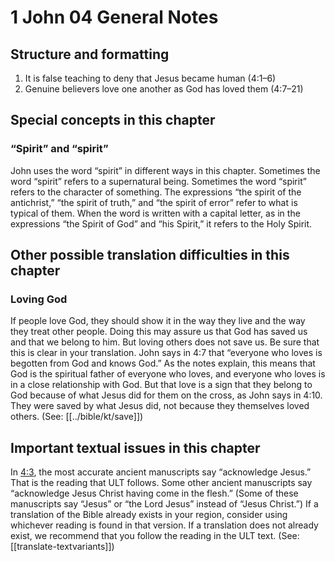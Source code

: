 # 1 John 04 General Notes

## Structure and formatting

1. It is false teaching to deny that Jesus became human (4:1–6)
2. Genuine believers love one another as God has loved them (4:7–21)

## Special concepts in this chapter

### “Spirit” and “spirit”

John uses the word “spirit” in different ways in this chapter.
Sometimes the word “spirit” refers to a supernatural being.
Sometimes the word “spirit” refers to the character of something. The expressions “the spirit of the antichrist,” “the spirit of truth,” and “the spirit of error” refer to what is typical of them.
When the word is written with a capital letter, as in the expressions “the Spirit of God” and “his Spirit,” it refers to the Holy Spirit.

## Other possible translation difficulties in this chapter

### Loving God

If people love God, they should show it in the way they live and the way they treat other people. Doing this may assure us that God has saved us and that we belong to him. But loving others does not save us. Be sure that this is clear in your translation. John says in 4:7 that “everyone who loves is begotten from God and knows God.” As the notes explain, this means that God is the spiritual father of everyone who loves, and everyone who loves is in a close relationship with God. But that love is a sign that they belong to God because of what Jesus did for them on the cross, as John says in 4:10. They were saved by what Jesus did, not because they themselves loved others. (See: [[../bible/kt/save]])

## Important textual issues in this chapter

In [4:3](../04/03.md), the most accurate ancient manuscripts say “acknowledge Jesus.” That is the reading that ULT follows. Some other ancient manuscripts say “acknowledge Jesus Christ having come in the flesh.” (Some of these manuscripts say “Jesus” or “the Lord Jesus” instead of “Jesus Christ.”) If a translation of the Bible already exists in your region, consider using whichever reading is found in that version. If a translation does not already exist, we recommend that you follow the reading in the ULT text. (See: [[translate-textvariants]])